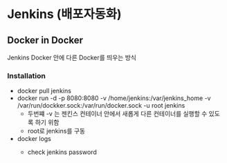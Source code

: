 # Jenkins (배포자동화)

## Docker in Docker

Jenkins Docker 안에 다른 Docker를 띄우는 방식

### Installation

  - docker pull jenkins
  - docker run -d -p 8080:8080 -v /home/jenkins:/var/jenkins_home -v /var/run/dockker.sock:/var/run/docker.sock -u root jenkins
    - 두번쨰 -v 는 젠킨스 컨테이너 안에서 새롭게 다른 컨테이너를 실행할 수 있도록 하기 위함
    - root로 jenkins를 구동 
  - docker logs <id>
    - check jenkins password